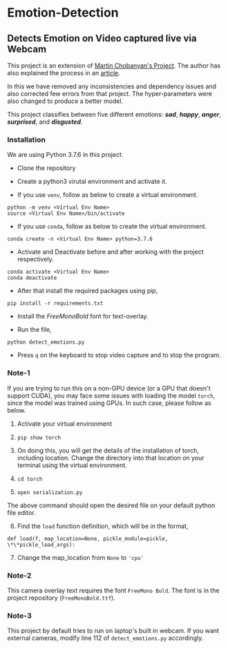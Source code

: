 # Emotion-Detection
## Detects Emotion on Video captured live via Webcam

This project is an extension of [Martin Chobanyan's Project](https://github.com/martin-chobanyan/emotion.git). The author has also explained the process in an [article](https://towardsdatascience.com/training-an-emotion-detector-with-transfer-learning-91dea84adeed).

In this we have removed any inconsistencies and dependency issues and also corrected few errors from that project. The hyper-parameters were also changed to produce a better model.

This project classifies between five different emotions: ***sad***, ***happy***, ***anger***, ***surprised***, and ***disgusted***.

### Installation

We are using Python 3.7.6 in this project.

- Clone the repository

- Create a python3 virutal environment and activate it.

- If you use ```venv```, follow as below to create a virtual environment.

```
python -m venv <Virtual Env Name>
source <Virtual Env Name>/bin/activate
```
- If you use ```conda```, follow as below to create the virtual environment.
```
conda create -n <Virtual Env Name> python=3.7.6
```

- Activate and Deactivate before and after working with the project respectively.
```
conda activate <Virtual Env Name>
conda deactivate
```

- After that install the required packages using pip,
```
pip install -r requirements.txt
```

- Install the *FreeMonoBold* font for text-overlay.

- Run the file,
```
python detect_emotions.py
```

- Press ```q``` on the keyboard to stop video capture and to stop the program.

### Note-1
If you are trying to run this on a non-GPU device (or a GPU that doesn't support CUDA), you may face some issues with loading the model ```torch```, since the model was trained using GPUs. In such case, please follow as below.

1. Activate your virtual environment

2. ```pip show torch```

3. On doing this, you will get the details of the installation of torch, including location. Change the directory into that location on your terminal using the virtual environment.

4. ```cd torch```

5. ```open serialization.py```

The above command should open the desired file on your default python file editor.

6. Find the ```load``` function definition, which will be in the format,

```
def load(f, map_location=None, pickle_module=pickle, \*\*pickle_load_args):
```

7. Change the map_location from ```None``` to ```'cpu'```

### Note-2
This camera overlay text requires the font ```FreeMono Bold```. The font is in the project repository (```FreeMonoBold.ttf```).

### Note-3
This project by default tries to run on laptop's built in webcam. If you want external cameras, modify line 112 of ```detect_emotions.py``` accordingly.
